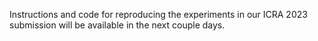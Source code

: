 Instructions and code for reproducing the experiments in our ICRA 2023 submission will be available in the next couple days.
